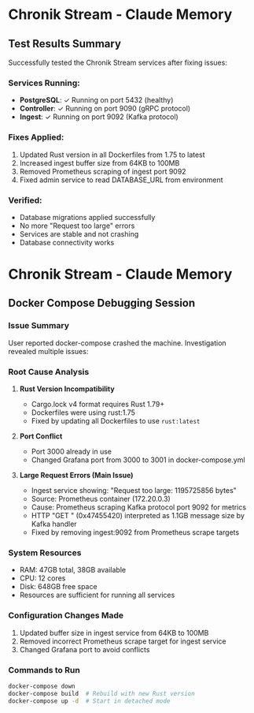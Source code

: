 # Chronik Stream - Claude Memory

## Test Results Summary

Successfully tested the Chronik Stream services after fixing issues:

### Services Running:
- **PostgreSQL**: ✓ Running on port 5432 (healthy)
- **Controller**: ✓ Running on port 9090 (gRPC protocol)
- **Ingest**: ✓ Running on port 9092 (Kafka protocol)

### Fixes Applied:
1. Updated Rust version in all Dockerfiles from 1.75 to latest
2. Increased ingest buffer size from 64KB to 100MB
3. Removed Prometheus scraping of ingest port 9092
4. Fixed admin service to read DATABASE_URL from environment

### Verified:
- Database migrations applied successfully
- No more "Request too large" errors
- Services are stable and not crashing
- Database connectivity works

# Chronik Stream - Claude Memory

## Docker Compose Debugging Session

### Issue Summary
User reported docker-compose crashed the machine. Investigation revealed multiple issues:

### Root Cause Analysis
1. **Rust Version Incompatibility**
   - Cargo.lock v4 format requires Rust 1.79+
   - Dockerfiles were using rust:1.75
   - Fixed by updating all Dockerfiles to use `rust:latest`

2. **Port Conflict**
   - Port 3000 already in use
   - Changed Grafana port from 3000 to 3001 in docker-compose.yml

3. **Large Request Errors (Main Issue)**
   - Ingest service showing: "Request too large: 1195725856 bytes"
   - Source: Prometheus container (172.20.0.3)
   - Cause: Prometheus scraping Kafka protocol port 9092 for metrics
   - HTTP "GET " (0x47455420) interpreted as 1.1GB message size by Kafka handler
   - Fixed by removing ingest:9092 from Prometheus scrape targets

### System Resources
- RAM: 47GB total, 38GB available
- CPU: 12 cores
- Disk: 648GB free space
- Resources are sufficient for running all services

### Configuration Changes Made
1. Updated buffer size in ingest service from 64KB to 100MB
2. Removed incorrect Prometheus scrape target for ingest service
3. Changed Grafana port to avoid conflicts

### Commands to Run
```bash
docker-compose down
docker-compose build  # Rebuild with new Rust version
docker-compose up -d  # Start in detached mode
```